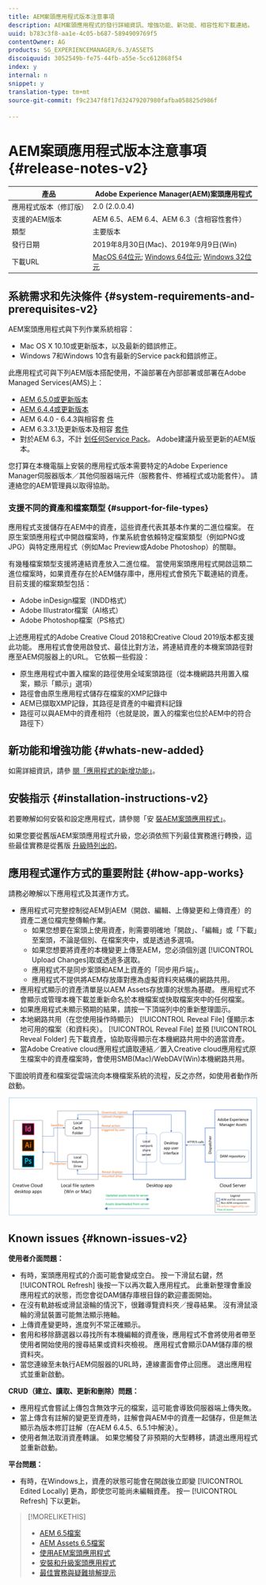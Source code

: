 ```yaml
---
title: AEM案頭應用程式版本注意事項
description: AEM案頭應用程式的發行詳細資訊、增強功能、新功能、相容性和下載連結。
uuid: b783c3f8-aa1e-4c05-b687-5894909769f5
contentOwner: AG
products: SG_EXPERIENCEMANAGER/6.3/ASSETS
discoiquuid: 3052549b-fe75-44fb-a55e-5cc612868f54
index: y
internal: n
snippet: y
translation-type: tm+mt
source-git-commit: f9c2347f8f17d32479207980fafba058825d986f

---
```



# AEM案頭應用程式版本注意事項 {#release-notes-v2}

| 產品 | Adobe Experience Manager(AEM)案頭應用程式 |
|---------------|--------------------------------------------------------------------|
| 應用程式版本（修訂版） | 2.0 (2.0.0.4) |
| 支援的AEM版本 | AEM 6.5、AEM 6.4、AEM 6.3（含相容性套件） |
| 類型 | 主要版本 |
| 發行日期 | 2019年8月30日(Mac)、2019年9月9日(Win) |
| 下載URL | [MacOS 64位元](https://download.macromedia.com/aem-assets-companion-app/aem-desktop-osx-2.0.0.4.dmg); [Windows 64位元](https://download.macromedia.com/aem-assets-companion-app/aem-desktop-win64-2.0.0.4.exe); [Windows 32位元](https://download.macromedia.com/aem-assets-companion-app/aem-desktop-win32-2.0.0.4.exe) |

## 系統需求和先決條件 {#system-requirements-and-prerequisites-v2}

AEM案頭應用程式與下列作業系統相容：

* Mac OS X 10.10或更新版本，以及最新的錯誤修正。
* Windows 7和Windows 10含有最新的Service pack和錯誤修正。

此應用程式可與下列AEM版本搭配使用，不論部署在內部部署或部署在Adobe Managed Services(AMS)上：

* [AEM 6.5.0或更新版本](https://helpx.adobe.com/experience-manager/6-5/release-notes.html)
* [AEM 6.4.4或更新版本](https://helpx.adobe.com/experience-manager/6-4/release-notes/sp-release-notes.html)
* AEM 6.4.0 - 6.4.3與相容套 [件](https://www.adobeaemcloud.com/content/marketplace/marketplaceProxy.html?packagePath=/content/companies/public/adobe/packages/cq640/featurepack/adobe-asset-link-support)
* AEM 6.3.3.1及更新版本及相容 [套件](https://www.adobeaemcloud.com/content/marketplace/marketplaceProxy.html?packagePath=/content/companies/public/adobe/packages/cq640/featurepack/adobe-asset-link-support)
* 對於AEM 6.3，不計 [划任何Service Pack](https://helpx.adobe.com/experience-manager/maintenance-releases-roadmap.html)。 Adobe建議升級至更新的AEM版本。

您打算在本機電腦上安裝的應用程式版本需要特定的Adobe Experience Manager伺服器版本／其他伺服器端元件（服務套件、修補程式或功能套件）。 請連絡您的AEM管理員以取得協助。

### 支援不同的資產和檔案類型 {#support-for-file-types}

應用程式支援儲存在AEM中的資產，這些資產代表其基本作業的二進位檔案。 在原生案頭應用程式中開啟檔案時，作業系統會依賴特定檔案類型（例如PNG或JPG）與特定應用程式（例如Mac Preview或Adobe Photoshop）的關聯。

有幾種檔案類型支援將連結資產放入二進位檔。 當使用案頭應用程式開啟這類二進位檔案時，如果資產存在於AEM儲存庫中，應用程式會預先下載連結的資產。 目前支援的檔案類型包括：

* Adobe inDesign檔案（INDD格式）
* Adobe Illustrator檔案（AI格式）
* Adobe Photoshop檔案（PS格式）

上述應用程式的Adobe Creative Cloud 2018和Creative Cloud 2019版本都支援此功能。 應用程式會使用啟發式、最佳比對方法，將連結資產的本機案頭路徑對應至AEM伺服器上的URL。 它依賴一些假設：

* 原生應用程式中置入檔案的路徑使用全域案頭路徑（從本機網路共用置入檔案，顯示「顯示」選項）
* 路徑會由原生應用程式儲存在檔案的XMP記錄中
* AEM已擷取XMP記錄，其路徑是資產的中繼資料記錄
* 路徑可以與AEM中的資產相符（也就是說，置入的檔案也位於AEM中的符合路徑下）

## 新功能和增強功能 {#whats-new-added}

如需詳細資訊，請參 [閱「應用程式的新增功能」](introduction.md#whats-new-v2)。

## 安裝指示 {#installation-instructions-v2}

若要瞭解如何安裝和設定應用程式，請參閱「安 [裝AEM案頭應用程式」](install-upgrade.md)。

如果您要從舊版AEM案頭應用程式升級，您必須依照下列最佳實務進行轉換，這些最佳實務是從舊版 [升級時列出的](install-upgrade.md#upgrade-from-previous-version)。

## 應用程式運作方式的重要附註 {#how-app-works}

請務必瞭解以下應用程式及其運作方式。

* 應用程式可完整控制從AEM到AEM（開啟、編輯、上傳變更和上傳資產）的資產二進位檔完整傳輸作業。
   * 如果您想要在案頭上使用資產，則需要明確地「開啟」、「編輯」或「下載」至案頭，不論是個別、在檔案夾中，或是透過多選項。
   * 如果您想要將資產的本機變更上傳至AEM，您必須個別選 [!UICONTROL Upload Changes]取或透過多選取。
   * 應用程式不是同步案頭和AEM上資產的「同步用戶端」。
   * 應用程式不提供將AEM存放庫對應為虛擬資料夾結構的網路共用。
* 應用程式顯示的資產清單是以AEM Assets存放庫的狀態為基礎。 應用程式不會顯示或管理本機下載並重新命名於本機檔案或快取檔案夾中的任何檔案。
* 如果應用程式未顯示預期的結果，請按一下頂端列中的重新整理圖示。
* 本地網路共用（在您使用操作時顯示） [!UICONTROL Reveal File] 僅顯示本地可用的檔案（和資料夾）。 [!UICONTROL Reveal File] 並預 [!UICONTROL Reveal Folder] 先下載資產，協助取得顯示在本機網路共用中的適當資產。
* 當Adobe Creative cloud應用程式讀取連結／置入Creative cloud應用程式原生檔案中的資產檔案時，會使用SMB(Mac)/WebDAV(Win)本機網路共用。

下圖說明資產和檔案從雲端流向本機檔案系統的流程，反之亦然，如使用者動作所啟動。

![透過案頭應用程式將資產從AEM伺服器流向原生案頭應用程式](assets/da20_flow_diagram.png)

## Known issues {#known-issues-v2}

**使用者介面問題：**
* 有時，案頭應用程式的介面可能會變成空白。 按一下滑鼠右鍵，然 [!UICONTROL Refresh] 後按一下以再次載入應用程式。 此重新整理會重設應用程式的狀態，而您會從DAM儲存庫根目錄的歡迎畫面開始。 <!-- CQ-4270267 -->
* 在沒有軌跡板或滑鼠滾輪的情況下，很難導覽資料夾／搜尋結果。 沒有滑鼠滾輪的滑鼠裝置可能無法顯示捲軸。 <!-- CQ-4269947 -->
* 上傳資產變更時，進度列不常正確顯示。
* 套用和移除篩選器以尋找所有本機編輯的資產後，應用程式不會將使用者帶至使用者開始使用的搜尋結果或資料夾檢視。 應用程式會顯示DAM儲存庫的根資料夾。
* 當您連線至未執行AEM伺服器的URL時，連線畫面會停止回應。 退出應用程式並重新啟動。

**CRUD（建立、讀取、更新和刪除）問題：**
* 應用程式會嘗試上傳包含無效字元的檔案，這可能會導致伺服器端上傳失敗。 <!-- CQ-4273652 -->
* 當上傳含有註解的變更至資產時，註解會與AEM中的資產一起儲存，但是無法顯示為版本修訂註解（在AEM 6.4.5、6.5.1中解決）。 <!-- CQ-4268990 -->
* 使用者無法取消資產轉讓。 如果您觸發了非預期的大型轉移，請退出應用程式並重新啟動。 <!-- CQ-4278940 -->

**平台問題：**
* 有時，在Windows上，資產的狀態可能會在開啟後立即變 [!UICONTROL Edited Locally] 更為，即使您可能尚未編輯資產。 按一 [!UICONTROL Refresh] 下以更新。

>[!MORELIKETHIS]
>
>* [AEM 6.5檔案](https://helpx.adobe.com/support/experience-manager/6-5.html)
>* [AEM Assets 6.5檔案](https://docs.adobe.com/content/help/en/experience-manager-64/assets/home.html)
>* [使用AEM案頭應用程式](using.md)
>* [安裝和升級案頭應用程式](install-upgrade.md)
>* [最佳實務與疑難排解提示](troubleshoot.md)

